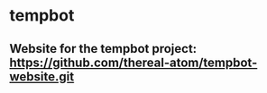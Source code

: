 # tempbot 

## Website for the tempbot project: https://github.com/thereal-atom/tempbot-website.git

